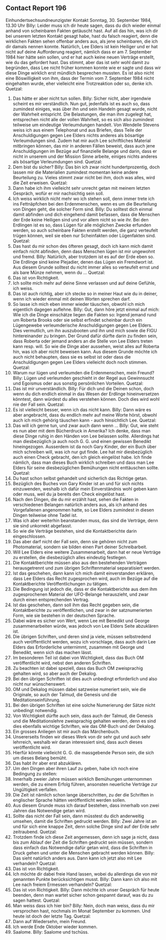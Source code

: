 ## Contact Report 196
Einhundertsechsundneunzigster Kontakt
Sonntag, 30. September 1984, 13.30 Uhr
Billy:
Leider muss ich dir heute sagen, dass du dich wieder einmal anhand von scheinbaren Fakten getäuscht hast. Auf all das hin, was ich dir bei unserem letzten Kontakt gesagt habe, hast du falsch reagiert, denn die wirklichen Fakten sehen offenbar anders aus, als jene scheinbaren, die ich dir damals nennen konnte. Natürlich, Lee Elders ist kein Heiliger und er hat nicht auf deine Aufforderung reagiert, nämlich dass er am 7. September 1984 hier hätte sein sollen, und er hat auch keine neuen Verträge erstellt, wie du das gefordert hast. Das stimmt, aber das ist sehr wohl damit zu begründen, dass Lee nicht früher kommen konnte wie er sagte und dass wir diese Dinge wirklich erst mündlich besprechen mussten. Es ist also nicht eine Böswilligkeit von ihm, dass der Termin vom 7. September 1984 nicht eingehalten wurde, eher vielleicht eine Trotzreaktion oder so, denke ich.
Quetzal:
1. Das hätte er aber nicht tun sollen.
Billy:
Sicher nicht, aber irgendwie scheint es mir verständlich. Nun gut, jedenfalls ist es auch so, dass zumindest einiges, was über ihn und sein Handeln gesagt wurde, nicht der Wahrheit entspricht. Die Belastungen, die man ihm zugelegt hat, entsprechen nicht alle der vollen Wahrheit, so es sich also zumindest teilweise um eindeutige Verleumdungen handelt. Von Wendelle Stevens weiss ich aus einem Telephonat und aus Briefen, dass Teile der Anschuldigungen gegen Lee Elders nichts anderes als bösartige Verleumdungen sind. Zudem hat mir auch Lee schriftliches Material mitbringen können, das mir in anderen Fällen beweist, dass auch jene Anschuldigungen im Bezüge auf finanzielle Belange und darin, dass er nicht in unserem und der Mission Sinne arbeite, einiges nichts anderes als bösartige Verleumdungen sind.
Quetzal:
2. Dem bist du sicher?
Billy:
Das bin ich zwar nicht hundertprozentig, doch lassen mir die Materialien zumindest momentan keine andere Beurteilung zu. Vieles stimmt zwar nicht bei ihm, doch was alles, wird die Zeit erweisen.
Quetzal:
3. Dann habe ich ihm vielleicht sehr unrecht getan mit meinem letzten Gespräch, wofür er mir nachsichtig sein soll.
4. Ich weiss wirklich nicht mehr wo ich stehen soll, denn immer trete ich ins Fettnäpfchen bei den Erdenmenschen, wenn es um die Beurteilung von Dingen geht, die solcher Form sind.
Billy:
Du solltest dich einmal damit abfinden und dich eingehend damit befassen, dass die Menschen der Erde keine Heiligen sind und vor allem nicht so wie ihr. Bei den Erdlingen ist es so, dass Lügen für alle möglichen Zwecke erfunden werden, so auch scheinbare Fakten erstellt werden, die ganz verteufelt trügen können, weil sie eben nur Scheinfakten oder Lügenfakten sind.
Quetzal:
5. Das hast du mir schon des öfteren gesagt, doch ich kann mich damit einfach nicht abfinden, denn dass Menschen lügen ist mir ungewohnt und fremd.
Billy:
Natürlich, aber trotzdem ist es auf der Erde eben so. Die Erdlinge sind keine Plejadier, denen das Lügen ein Fremdwort ist. Aus diesem Grunde solltest du nicht immer alles so verteufelt ernst und als bare Münze nehmen, wenn du …
Quetzal:
6. Das ist von Richtigkeit.
7. Ich sollte mich mehr auf deine Sinne verlassen und auf deine Gefühle, ich weiss.
8. Das ist auch richtig, aber ich stecke so in meiner Haut wie du in deiner, wenn ich wieder einmal mit deinen Worten sprechen darf.
9. So lasse ich mich eben immer wieder täuschen, obwohl ich mich eigentlich dagegen auflehne.
Billy:
Gut, dann höre jetzt einmal auf mich: Wie ich die Dinge einschätze liegen die Fakten so: Irgend jemand rund um Roberta Brooks oder sie selbst erfindet scheinbar durch ein Lügengewebe verleumderische Anschuldigungen gegen Lee Elders. Dies vermutlich, um ihn auszubooten und ihn und mich sowie die FIGU hintereinander zu bringen. Der Grund dafür dürfte darin zu finden sein, dass Roberta oder jemand anders an die Stelle von Lee Elders treten kann resp. will. So wie die Dinge aber aussehen, weist alles auf Roberta hin, was ich aber nicht beweisen kann. Aus diesem Grunde möchte ich auch nicht behaupten, dass sie es selbst ist oder dass die Anschuldigungen gegen Lee Elders vielleicht doch noch stimmen.
Quetzal:
10. Warum nur lügen und verleumden die Erdenmenschen, mein Freund?
Billy:
Lügen und verleumden geschieht in der Regel aus Gewinnsucht und Egoismus oder aus sonstig persönlichen Vorteilen.
Quetzal:
11. Das ist mir unverständlich.
Billy:
Für dich und die Deinen schon, doch wenn du dich endlich einmal in das Wesen der Erdlinge hineinversetzen könntest, dann würdest du alles verstehen können. Doch dies wird wohl nie der Fall sein.
Quetzal:
12. Es ist vielleicht besser, wenn ich das nicht kann.
Billy:
Dann wäre es aber angebracht, dass du endlich mehr auf meine Worte hörst, obwohl auch ich mich gehörig täuschen kann - auch hinsichtlich Lee.
Quetzal:
13. Das will ich gerne tun, und zwar auch dann wenn …
Billy:
Gut, wie steht es nun aber mit dem Bücherdruck in Amerika? Ich denke, dass man diese Dinge ruhig in den Händen von Lee belassen sollte. Allerdings hat man diesbezüglich ja auch noch G. G. und einen gewissen Benedikt hineingezogen. Ausserdem ist da noch Gary Kinder, der ein Buch über mich schreiben will, was ich nur gut finde. Lee hat mir diesbezüglich auch einen Check gebracht, den ich gleich eingelöst habe. Ich finde nämlich, dass man dieses Buch wirklich schreiben und dass man Lee Elders für seine diesbezüglichen Bemühungen nicht enttäuschen sollte.
Quetzal:
14. Du hast schon selbst gehandelt und sicherlich das Richtige getan.
15. Bezüglich des Buches von Gary Kinder ist an und für sich nichts einzuwenden, weshalb ich dafür mein Einverständnis wohl geben kann oder muss, weil du ja bereits den Check eingelöst hast.
16. Nach den Dingen, die du mir erzählt hast, sehen die Fakten in verschiedenen Belangen natürlich anders aus, als ich anhand des Vorgefallenen angenommen hatte, so Lee Elders zumindest in diesen Dingen teilweise ohne Tadel ist.
17. Was ich aber weiterhin beanstanden muss, das sind die Verträge, denn sie sind unkorrekt abgefasst.
18. So wie die Verträge bestehen, sind die Kontaktberichte darin eingeschlossen.
19. Das aber darf nicht der Fall sein, denn sie gehören nicht zum Photomaterial, sondern sie bilden einen Part deiner Schreibarbeit.
20. Will Lee Elders eine weitere Zusammenarbeit, dann hat er neue Verträge zu erstellen, die diesbezüglich alles eindeutig festlegen.
21. Die Kontaktberichte müssen also aus den bestehenden Verträgen herausgetrennt und zum übrigen Schriftenmaterial separatisiert werden.
22. Ist das geschehen, dann kann ich mich damit einverstanden erklären, dass Lee Elders das Recht zugesprochen wird, auch im Bezüge auf die Kontaktberichte Veröffentlichungen zu tätigen.
23. Die Bedingung ist jedoch die, dass er die Kontaktberichte aus dem ihm zugesprochenen Material der UFO-Belange herauszieht, und zwar durch einen entsprechenden Vertrag.
24. Ist das geschehen, dann soll ihm das Recht gegeben sein, die Kontaktberichte zu veröffentlichen, und zwar in der satznumerierten Form, wie sie bestehen in der deutschen Sprache.
25. Dabei wäre es sicher von Wert, wenn Lee mit Benedikt und George zusammenarbeiten würde, was jedoch von Lee Elders Seite abzuklären ist.
26. Die übrigen Schriften, und deren sind ja viele, müssen selbstredend auch veröffentlicht werden, wozu ich vorschlage, dass auch darin Lee Elders das Erforderliche unternimmt, zusammen mit George und Benedikt, wenn sich das machen lässt.
27. Im besonderen Teil ist dabei von Wichtigkeit, dass das Buch OM veröffentlicht wird, nebst den anderen Schriften.
28. Zu beachten ist dabei speziell, dass das Buch OM zweisprachig gehalten wird, so aber auch der Dekalog.
29. Bei den übrigen Schriften ist dies auch unbedingt erforderlich und also nicht nur wünschenswert.
30. OM und Dekalog müssen dabei satzweise numeriert sein, wie die Originale, so auch der Talmud, die Genesis und die Meditationseinführung.
31. Bei den übrigen Schriften ist eine solche Numerierung der Sätze nicht unbedingt notwendig.
32. Von Wichtigkeit dürfte auch sein, dass auch der Talmud, die Genesis und die Meditationslehre zweisprachig gehalten werden, denn es sind dies ebenfalls wichtige Schriften, wie das OM-Buch und der Dekalog.
33. Ein grosses Anliegen ist mir auch das Märchenbuch.
34. Unsererseits finden wir dieses Werk von dir sehr gut und auch sehr lehrreich, weshalb wir daran interessiert sind, dass auch dieses veröffentlicht wird.
35. Hierfür könnte vielleicht G. G. die massgebende Person sein, die sich um dieses Belang bemüht.
36. Das habt ihr aber erst abzuklären.
37. Um den Dingen aber ihren Lauf zu geben, habe ich noch eine Bedingung zu stellen:
38. Innerhalb zweier Jahre müssen wirklich Bemühungen unternommen werden, die zu einem Erfolg führen, ansonsten neuerliche Verträge zur Ungültigkeit verfallen.
39. Die Zeit ist nämlich schon lange überschritten, zu der die Schriften in englischer Sprache hätten veröffentlicht werden sollen.
40. Aus diesem Grunde muss ich darauf bestehen, dass innerhalb von zwei Jahren das Notwendige getan wird.
41. Sollte das nicht der Fall sein, dann müsstest du dich anderweitig umsehen, damit die Schriften gedruckt werden.
Billy:
Zwei Jahre ist an und für sich eine knappe Zeit, denn solche Dinge sind auf der Erde sehr zeitraubend.
Quetzal:
42. Trotzdem finde ich diese Zeit angemessen, denn ich sage ja nicht, dass bis zum Ablauf der Zeit die Schriften gedruckt sein müssen, sondern dass einfach das Notwendige dafür getan wird, dass die Schriften in Druck gehen und unter die Menschen gebracht werden können.
Billy:
Das sieht natürlich anders aus. Dann kann ich jetzt also mit Lee verhandeln?
Quetzal:
43. Das ist von Richtigkeit.
44. Ich möchte dir dabei freie Hand lassen, wobei du allerdings die von mir genannten Punkte berücksichtigen musst.
Billy:
Dann kann ich also mit Lee nach freiem Ermessen verhandeln?
Quetzal:
45. Das ist von Richtigkeit.
Billy:
Dann möchte ich unser Gespräch für heute beenden, denn man wartet sicher schon gespannt darauf, was du zu sagen hattest.
Quetzal:
46. Man weiss dass ich hier bin?
Billy:
Nein, doch man weiss, dass du mir versprochen hast, nochmals im Monat September zu kommen. Und heute ist doch der letzte Tag.
Quetzal:
47. Dann auf Wiedersehn, mein Freund.
48. Ich werde Ende Oktober wieder kommen.
49. Saalome.
Billy:
Saalome und tschüss.